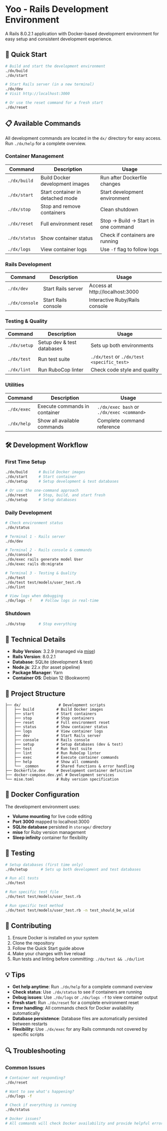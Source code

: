 # Yoo - Rails Development Environment

A Rails 8.0.2.1 application with Docker-based development environment for easy setup and consistent development experience.

## 🚀 Quick Start

```bash
# Build and start the development environment
./dx/build
./dx/start

# Start Rails server (in a new terminal)
./dx/dev
# Visit http://localhost:3000

# Or use the reset command for a fresh start
./dx/reset
```

## 📋 Available Commands

All development commands are located in the `dx/` directory for easy access. Run `./dx/help` for a complete overview.

### Container Management

| Command | Description | Usage |
|---------|-------------|-------|
| `./dx/build` | Build Docker development images | Run after Dockerfile changes |
| `./dx/start` | Start container in detached mode | Start development environment |
| `./dx/stop` | Stop and remove containers | Clean shutdown |
| `./dx/reset` | Full environment reset | Stop → Build → Start in one command |
| `./dx/status` | Show container status | Check if containers are running |
| `./dx/logs` | View container logs | Use `-f` flag to follow logs |

### Rails Development

| Command | Description | Usage |
|---------|-------------|-------|
| `./dx/dev` | Start Rails server | Access at http://localhost:3000 |
| `./dx/console` | Start Rails console | Interactive Ruby/Rails console |

### Testing & Quality

| Command | Description | Usage |
|---------|-------------|-------|
| `./dx/setup` | Setup dev & test databases | Sets up both environments |
| `./dx/test` | Run test suite | `./dx/test` or `./dx/test <specific_test>` |
| `./dx/lint` | Run RuboCop linter | Check code style and quality |

### Utilities

| Command | Description | Usage |
|---------|-------------|-------|
| `./dx/exec` | Execute commands in container | `./dx/exec bash` or `./dx/exec <command>` |
| `./dx/help` | Show all available commands | Complete command reference |

## 🛠️ Development Workflow

### First Time Setup
```bash
./dx/build     # Build Docker images
./dx/start     # Start container
./dx/setup     # Setup development & test databases

# Or use the one-command approach
./dx/reset     # Stop, build, and start fresh
./dx/setup     # Setup databases
```

### Daily Development
```bash
# Check environment status
./dx/status

# Terminal 1 - Rails server
./dx/dev

# Terminal 2 - Rails console & commands
./dx/console
./dx/exec rails generate model User
./dx/exec rails db:migrate

# Terminal 3 - Testing & Quality
./dx/test
./dx/test test/models/user_test.rb
./dx/lint

# View logs when debugging
./dx/logs -f    # Follow logs in real-time
```

### Shutdown
```bash
./dx/stop      # Stop everything
```

## 🔧 Technical Details

* **Ruby Version**: 3.2.9 (managed via [mise](https://mise.jdx.dev/))
* **Rails Version**: 8.0.2.1
* **Database**: SQLite (development & test)
* **Node.js**: 22.x (for asset pipeline)
* **Package Manager**: Yarn
* **Container OS**: Debian 12 (Bookworm)

## 📂 Project Structure

```
├── dx/                 # Development scripts
│   ├── build          # Build Docker images
│   ├── start          # Start containers
│   ├── stop           # Stop containers
│   ├── reset          # Full environment reset
│   ├── status         # Show container status
│   ├── logs           # View container logs
│   ├── dev            # Start Rails server
│   ├── console        # Rails console
│   ├── setup          # Setup databases (dev & test)
│   ├── test           # Run test suite
│   ├── lint           # Run RuboCop linter
│   ├── exec           # Execute container commands
│   ├── help           # Show all commands
│   └── _common        # Shared functions & error handling
├── Dockerfile.dev     # Development container definition
├── docker-compose.dev.yml # Development services
└── mise.toml          # Ruby version specification
```

## 🐳 Docker Configuration

The development environment uses:
- **Volume mounting** for live code editing
- **Port 3000** mapped to localhost:3000  
- **SQLite database** persisted in `storage/` directory
- **mise** for Ruby version management
- **Sleep infinity** container for flexibility

## 🧪 Testing

```bash
# Setup databases (first time only)
./dx/setup      # Sets up both development and test databases

# Run all tests
./dx/test

# Run specific test file
./dx/test test/models/user_test.rb

# Run specific test method
./dx/test test/models/user_test.rb -n test_should_be_valid
```

## 🤝 Contributing

1. Ensure Docker is installed on your system
2. Clone the repository
3. Follow the Quick Start guide above
4. Make your changes with live reload
5. Run tests and linting before committing: `./dx/test && ./dx/lint`

## 💡 Tips

- **Get help anytime**: Run `./dx/help` for a complete command overview
- **Check status**: Use `./dx/status` to see if containers are running
- **Debug issues**: Use `./dx/logs` or `./dx/logs -f` to view container output
- **Fresh start**: Run `./dx/reset` for a complete environment reset
- **Error handling**: All commands check for Docker availability automatically
- **Database persistence**: Database files are automatically persisted between restarts
- **Flexibility**: Use `./dx/exec` for any Rails commands not covered by specific scripts

## 🔍 Troubleshooting

### Common Issues

```bash
# Container not responding?
./dx/reset

# Want to see what's happening?
./dx/logs -f

# Check if everything is running
./dx/status

# Docker issues?
# All commands will check Docker availability and provide helpful error messages
```
